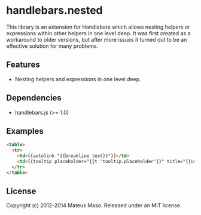 handlebars.nested
=================

This library is an extension for Handlebars which allows nesting helpers or expressions within other helpers in one level deep. It was first created as a workaround to older versions, but after more issues it turned out to be an effective solution for many problems.

## Features

* Nesting helpers and expressions in one level deep.

## Dependencies

* handlebars.js (>= 1.0)

## Examples

```html
<table>
  <tr>
    <td>{{autolink "{{breakline text}}"}}</td>
    <td>{{tooltip placeholder="{{t 'tooltip.placeholder'}}" title="{{user.name}} is following"}}</td>
  </tr>
</table>
```

## License

Copyright (c) 2012-2014 Mateus Maso. Released under an MIT license.

